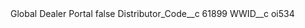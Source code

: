 <?xml version="1.0" encoding="UTF-8"?>
<CustomMetadata xmlns="http://soap.sforce.com/2006/04/metadata" xmlns:xsi="http://www.w3.org/2001/XMLSchema-instance" xmlns:xsd="http://www.w3.org/2001/XMLSchema">
    <label>Global Dealer Portal</label>
    <protected>false</protected>
    <values>
        <field>Distributor_Code__c</field>
        <value xsi:type="xsd:string">61899</value>
    </values>
    <values>
        <field>WWID__c</field>
        <value xsi:type="xsd:string">oi534</value>
    </values>
</CustomMetadata>
